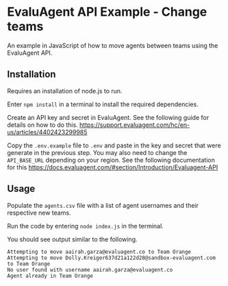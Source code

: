# EvaluAgent API Example - Change teams

An example in JavaScript of how to move agents between teams using the EvaluAgent API.

## Installation

Requires an installation of node.js to run.

Enter `npm install` in a terminal to install the required dependencies.

Create an API key and secret in EvaluAgent. See the following guide for details on how to do this. https://support.evaluagent.com/hc/en-us/articles/4402423299985

Copy the `.env.example` file to `.env` and paste in the key and secret that were generate in the previous step. You may also need to change the `API_BASE_URL` depending on your region. See the following documentation for this https://docs.evaluagent.com/#section/Introduction/Evaluagent-API

## Usage

Populate the `agents.csv` file with a list of agent usernames and their respective new teams.

Run the code by entering `node index.js` in the terminal.

You should see output similar to the following.

```
Attempting to move aairah.garza@evaluagent.co to Team Orange
Attempting to move Dolly.Kreiger637d21a122d28@sandbox-evaluagent.com to Team Orange
No user found with username aairah.garza@evaluagent.co
Agent already in Team Orange
```
